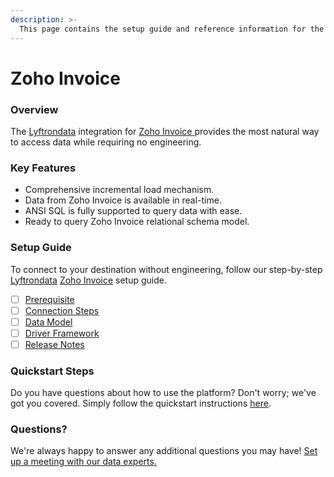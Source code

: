 ```yaml
---
description: >-
  This page contains the setup guide and reference information for the Zoho Invoice source connector.
---
```


# Zoho Invoice

### Overview

The [Lyftrondata](https://www.lyftrondata.com/) integration for [Zoho Invoice](https://www.lyftrondata.com/integration/zoho-invoice/)[ ](https://www.lyftrondata.com/integration/zoho-invoice/)provides the most natural way to access data while requiring no engineering.

### Key Features

* Comprehensive incremental load mechanism.
* Data from Zoho Invoice is available in real-time.&#x20;
* ANSI SQL is fully supported to query data with ease.
* Ready to query Zoho Invoice relational schema model.

### Setup Guide

To connect to your destination without engineering, follow our step-by-step [Lyftrondata](https://www.lyftrondata.com/)  [Zoho Invoice](https://www.lyftrondata.com/integration/zoho-invoice/) setup guide.

* [ ] [Prerequisite](../../finance-analytics/zoho-invoice/prerequisite.md)
* [ ] [Connection Steps](../../finance-analytics/zoho-invoice/connection-steps.md)
* [ ] [Data Model](../../finance-analytics/zoho-invoice/data-model/)
* [ ] [Driver Framework](../../finance-analytics/zoho-invoice/driver-framework/)
* [ ] [Release Notes](../../finance-analytics/zoho-invoice/release-notes.md)

### Quickstart Steps

Do you have questions about how to use the platform? Don't worry; we've got you covered. Simply follow the quickstart instructions [here](../../../quickstart-steps.md).

### Questions? <a href="#questions" id="questions"></a>

We're always happy to answer any additional questions you may have! [Set up a meeting with our data experts.](https://www.lyftrondata.com/book-a-meeting/)

